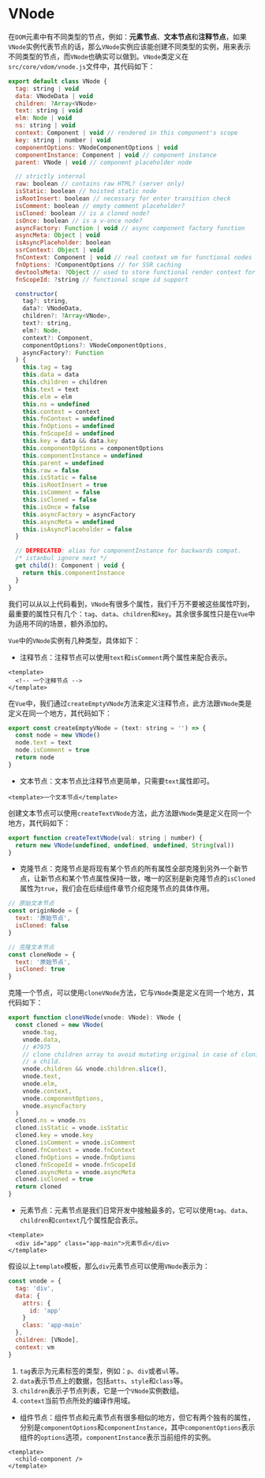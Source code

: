# VNode

在`DOM`元素中有不同类型的节点，例如：**元素节点**、**文本节点**和**注释节点**，如果`VNode`实例代表节点的话，那么`VNode`实例应该能创建不同类型的实例，用来表示不同类型的节点，而`VNode`也确实可以做到。`VNode`类定义在`src/core/vdom/vnode.js`文件中，其代码如下：

```js
export default class VNode {
  tag: string | void
  data: VNodeData | void
  children: ?Array<VNode>
  text: string | void
  elm: Node | void
  ns: string | void
  context: Component | void // rendered in this component's scope
  key: string | number | void
  componentOptions: VNodeComponentOptions | void
  componentInstance: Component | void // component instance
  parent: VNode | void // component placeholder node

  // strictly internal
  raw: boolean // contains raw HTML? (server only)
  isStatic: boolean // hoisted static node
  isRootInsert: boolean // necessary for enter transition check
  isComment: boolean // empty comment placeholder?
  isCloned: boolean // is a cloned node?
  isOnce: boolean // is a v-once node?
  asyncFactory: Function | void // async component factory function
  asyncMeta: Object | void
  isAsyncPlaceholder: boolean
  ssrContext: Object | void
  fnContext: Component | void // real context vm for functional nodes
  fnOptions: ?ComponentOptions // for SSR caching
  devtoolsMeta: ?Object // used to store functional render context for devtools
  fnScopeId: ?string // functional scope id support

  constructor(
    tag?: string,
    data?: VNodeData,
    children?: ?Array<VNode>,
    text?: string,
    elm?: Node,
    context?: Component,
    componentOptions?: VNodeComponentOptions,
    asyncFactory?: Function
  ) {
    this.tag = tag
    this.data = data
    this.children = children
    this.text = text
    this.elm = elm
    this.ns = undefined
    this.context = context
    this.fnContext = undefined
    this.fnOptions = undefined
    this.fnScopeId = undefined
    this.key = data && data.key
    this.componentOptions = componentOptions
    this.componentInstance = undefined
    this.parent = undefined
    this.raw = false
    this.isStatic = false
    this.isRootInsert = true
    this.isComment = false
    this.isCloned = false
    this.isOnce = false
    this.asyncFactory = asyncFactory
    this.asyncMeta = undefined
    this.isAsyncPlaceholder = false
  }

  // DEPRECATED: alias for componentInstance for backwards compat.
  /* istanbul ignore next */
  get child(): Component | void {
    return this.componentInstance
  }
}
```

我们可以从以上代码看到，`VNode`有很多个属性，我们千万不要被这些属性吓到，最重要的属性只有几个：`tag`、`data`、`children`和`key`。其余很多属性只是在`Vue`中为适用不同的场景，额外添加的。

`Vue`中的`VNode`实例有几种类型，具体如下：

- 注释节点：注释节点可以使用`text`和`isComment`两个属性来配合表示。

```vue
<template>
  <!-- 一个注释节点 -->
</template>
```

在`Vue`中，我们通过`createEmptyVNode`方法来定义注释节点，此方法跟`VNode`类是定义在同一个地方，其代码如下：

```js
export const createEmptyVNode = (text: string = '') => {
  const node = new VNode()
  node.text = text
  node.isComment = true
  return node
}
```

- 文本节点：文本节点比注释节点更简单，只需要`text`属性即可。

```vue
<template>一个文本节点</template>
```

创建文本节点可以使用`createTextVNode`方法，此方法跟`VNode`类是定义在同一个地方，其代码如下：

```js
export function createTextVNode(val: string | number) {
  return new VNode(undefined, undefined, undefined, String(val))
}
```

- 克隆节点：克隆节点是将现有某个节点的所有属性全部克隆到另外一个新节点，让新节点和某个节点属性保持一致，唯一的区别是新克隆节点的`isCloned`属性为`true`，我们会在后续组件章节介绍克隆节点的具体作用。

```js
// 原始文本节点
const originNode = {
  text: '原始节点',
  isCloned: false
}

// 克隆文本节点
const cloneNode = {
  text: '原始节点',
  isCloned: true
}
```

克隆一个节点，可以使用`cloneVNode`方法，它与`VNode`类是定义在同一个地方，其代码如下：

```js
export function cloneVNode(vnode: VNode): VNode {
  const cloned = new VNode(
    vnode.tag,
    vnode.data,
    // #7975
    // clone children array to avoid mutating original in case of cloning
    // a child.
    vnode.children && vnode.children.slice(),
    vnode.text,
    vnode.elm,
    vnode.context,
    vnode.componentOptions,
    vnode.asyncFactory
  )
  cloned.ns = vnode.ns
  cloned.isStatic = vnode.isStatic
  cloned.key = vnode.key
  cloned.isComment = vnode.isComment
  cloned.fnContext = vnode.fnContext
  cloned.fnOptions = vnode.fnOptions
  cloned.fnScopeId = vnode.fnScopeId
  cloned.asyncMeta = vnode.asyncMeta
  cloned.isCloned = true
  return cloned
}
```

- 元素节点：元素节点是我们日常开发中接触最多的，它可以使用`tag`、`data`、`children`和`context`几个属性配合表示。

```vue
<template>
  <div id="app" class="app-main">元素节点</div>
</template>
```

假设以上`template`模板，那么`div`元素节点可以使用`VNode`表示为：

```js
const vnode = {
  tag: 'div',
  data: {
    attrs: {
      id: 'app'
    }
    class: 'app-main'
  },
  children: [VNode],
  context: vm
}
```

1. `tag`表示为元素标签的类型，例如：`p`、`div`或者`ul`等。
2. `data`表示节点上的数据，包括`atts`、`style`和`class`等。
3. `children`表示子节点列表，它是一个`VNode`实例数组。
4. `context`当前节点所处的编译作用域。

- 组件节点：组件节点和元素节点有很多相似的地方，但它有两个独有的属性，分别是`componentOptions`和`componentInstance`，其中`componentOptions`表示组件的`options`选项，`componentInstance`表示当前组件的实例。

```vue
<template>
  <child-component />
</template>
```
